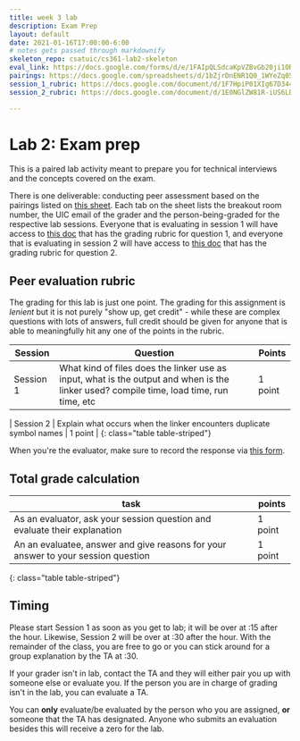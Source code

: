 ```yaml
---
title: week 3 lab
description: Exam Prep
layout: default
date: 2021-01-16T17:00:00-6:00
# notes gets passed through markdownify
skeleton_repo: csatuic/cs361-lab2-skeleton
eval_link: https://docs.google.com/forms/d/e/1FAIpQLSdcaKpVZBvGb20ji1OR1rB0xQKsA6tHsB0Jwq-i-LKhWJ1N9g/viewform
pairings: https://docs.google.com/spreadsheets/d/1bZjrDnENR1Q0_1WYeZq05YEjBxo_wBM5DtT4Hgh2aCs/edit?usp=sharing
session_1_rubric: https://docs.google.com/document/d/1F7HpiP01XIg67D344auKhCeB8_BflukkjwvDqFnwIfM/edit?usp=sharing
session_2_rubric: https://docs.google.com/document/d/1E0NGlZW81R-iUS6LBUUF2kSpvBlx-HNP0qrH3vrd4oE/

---
```


# Lab 2: Exam prep

This is a paired lab activity meant to prepare you for technical interviews and the concepts covered
on the exam.


There is one deliverable: conducting peer assessment based on the
pairings listed on [this sheet]({{page.pairings}}). Each tab on the sheet lists the breakout room
number, the UIC email of the grader and the person-being-graded for the respective lab sessions.
Everyone that is evaluating in session 1 will have access to [this doc]({{page.session_1_rubric}}) that has the grading
rubric for question 1, and everyone that is evaluating in session 2 will have access to [this doc]({{page.session_2_rubric}})
that has the grading rubric for question 2.


## Peer evaluation rubric

The grading for this lab is just one point. The grading for this assignment is _lenient_ but it is
not purely "show up, get credit" - while these are complex questions with lots of answers, full
credit should be given for anyone that is able to meaningfully hit any one of the points in the
rubric.

| Session | Question | Points |
|---|---|---|
| Session 1 |  What kind of files does the linker use as input, what is the output and when is the linker used? compile time, load time, run time, etc  | 1 point |

| Session 2 | Explain what occurs when the linker encounters duplicate symbol names | 1 point |
{: class="table table-striped"}



When you're the evaluator, make sure to record the response via [this form]({{page.eval_link}}).

## Total grade calculation

| task | points |
|---|---|
| As an evaluator, ask your session question and evaluate their explanation | 1 point |
| An an evaluatee, answer and give reasons for your answer to your session question | 1 point |
{: class="table table-striped"}

## Timing 

Please start Session 1 as soon as you get to lab; it will be over at :15 after the hour. Likewise,
Session 2 will be over at :30 after the hour. With the remainder of the class, you are free to go or
you can stick around for a group explanation by the TA at :30.


If your grader isn't in lab, contact the TA and they
will either pair you up with someone else or evaluate you. If the person you are in charge of
grading isn't in the lab, you can evaluate a TA.


You can **only** evaluate/be evaluated by the person who you are assigned, **or** someone that the
TA has designated. Anyone who submits an evaluation besides this will receive a zero for the lab.
